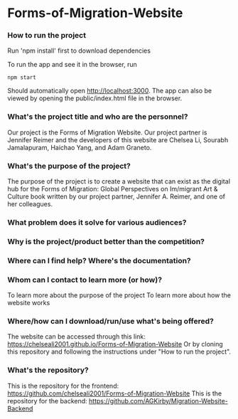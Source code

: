 # Forms-of-Migration-Website

### How to run the project
Run 'npm install' first to download dependencies

To run the app and see it in the browser, run
```
npm start
```
Should automatically open [http://localhost:3000](http://localhost:3000). The app can also be viewed by opening the public/index.html file in the browser.

### What's the project title and who are the personnel?
Our project is the Forms of Migration Website. Our project partner is Jennifer Reimer and the developers of this website are Chelsea Li, Sourabh Jamalapuram, Haichao Yang, and Adam Graneto.

### What's the purpose of the project?
The purpose of the project is to create a website that can exist as the digital hub for the Forms of Migration: Global Perspectives on Im/migrant Art & Culture book written by our project partner, Jennifer A. Reimer, and one of her colleagues.

### What problem does it solve for various audiences?


### Why is the project/product better than the competition?


### Where can I find help? Where's the documentation? 

### Whom can I contact to learn more (or how)? 
To learn more about the purpose of the project 
To learn more about how the website works

### Where/how can I download/run/use what's being offered?
The website can be accessed through this link: https://chelseali2001.github.io/Forms-of-Migration-Website
Or by cloning this repository and following the instructions under "How to run the project".

### What's the repository?
This is the repository for the frontend: https://github.com/chelseali2001/Forms-of-Migration-Website
This is the repository for the backend: https://github.com/AGKirby/Migration-Website-Backend
